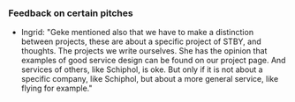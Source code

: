### Feedback on certain pitches 

* Ingrid: "Geke mentioned also that we have to make a distinction between projects, these are about a specific project of STBY, and thoughts. The projects we write ourselves. She has the opinion that examples of good service design can be found on our project page. And services of others, like Schiphol, is oke. But only if it is not about a specific company, like Schiphol, but about a more general service, like flying for example."
